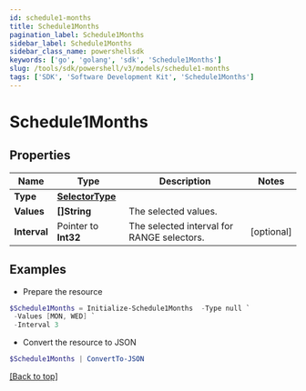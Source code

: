 ```yaml
---
id: schedule1-months
title: Schedule1Months
pagination_label: Schedule1Months
sidebar_label: Schedule1Months
sidebar_class_name: powershellsdk
keywords: ['go', 'golang', 'sdk', 'Schedule1Months'] 
slug: /tools/sdk/powershell/v3/models/schedule1-months
tags: ['SDK', 'Software Development Kit', 'Schedule1Months']
---
```



# Schedule1Months

## Properties

Name | Type | Description | Notes
------------ | ------------- | ------------- | -------------
**Type** |  [**SelectorType**](selector-type) |  | 
**Values** |  **[]String** | The selected values.  | 
**Interval** |  Pointer to **Int32** | The selected interval for RANGE selectors.  | [optional] 

## Examples

- Prepare the resource
```powershell
$Schedule1Months = Initialize-Schedule1Months  -Type null `
 -Values [MON, WED] `
 -Interval 3
```

- Convert the resource to JSON
```powershell
$Schedule1Months | ConvertTo-JSON
```


[[Back to top]](#) 

